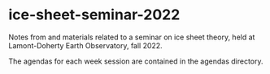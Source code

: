 # ice-sheet-seminar-2022
Notes from and materials related to a seminar on ice sheet theory, held at Lamont-Doherty Earth Observatory, fall 2022.

The agendas for each week session are contained in the agendas directory.




